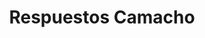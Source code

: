 ---
title: "Respuestos Camacho"
url: /santa-cruz-de-la-sierra/respuestos-camacho/
shop: Autoteile
---